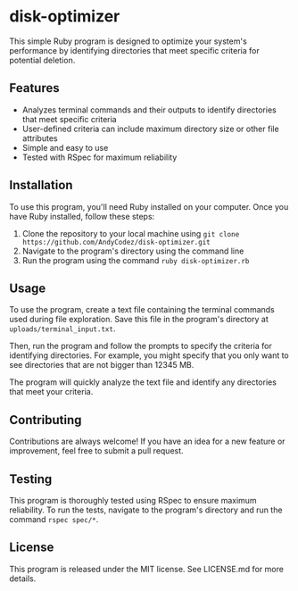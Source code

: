 # disk-optimizer

This simple Ruby program is designed to optimize your system's performance by identifying directories that meet specific criteria for potential deletion.

## Features

* Analyzes terminal commands and their outputs to identify directories that meet specific criteria
* User-defined criteria can include maximum directory size or other file attributes
* Simple and easy to use
* Tested with RSpec for maximum reliability

## Installation

To use this program, you'll need Ruby installed on your computer. Once you have Ruby installed, follow these steps:

1. Clone the repository to your local machine using `git clone https://github.com/AndyCodez/disk-optimizer.git`
2. Navigate to the program's directory using the command line
3. Run the program using the command `ruby disk-optimizer.rb`

## Usage

To use the program, create a text file containing the terminal commands used during file exploration. Save this file in the program's directory at `uploads/terminal_input.txt`.

Then, run the program and follow the prompts to specify the criteria for identifying directories. For example, you might specify that you only want to see directories that are not bigger than 12345 MB.

The program will quickly analyze the text file and identify any directories that meet your criteria.

## Contributing

Contributions are always welcome! If you have an idea for a new feature or improvement, feel free to submit a pull request.

## Testing

This program is thoroughly tested using RSpec to ensure maximum reliability. To run the tests, navigate to the program's directory and run the command `rspec spec/*`.

## License

This program is released under the MIT license. See LICENSE.md for more details.
